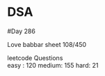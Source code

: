 # DSA

#Day 286

Love babbar sheet
    108/450
    
leetcode Questions   
easy : 120
medium: 155
hard: 21


